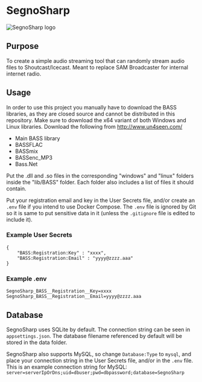 # SegnoSharp

![SegnoSharp logo](https://github.com/gthvidsten/segnosharp/img/logo.png)

## Purpose
To create a simple audio streaming tool that can randomly stream audio files to Shoutcast/Icecast. Meant to replace SAM Broadcaster for internal internet radio.

## Usage

In order to use this project you manually have to download the BASS libraries, as they are closed source and cannot be distributed in this repository. Make sure to download the x64 variant of both Windows and Linux libraries. Download the following from http://www.un4seen.com/

- Main BASS library
- BASSFLAC
- BASSmix
- BASSenc_MP3
- Bass.Net

Put the .dll and .so files in the corresponding "windows" and "linux" folders inside the "lib/BASS" folder. Each folder also includes a list of files it should contain.

Put your registration email and key in the User Secrets file, and/or create an `.env` file if you intend to use Docker Compose. The `.env` file is ignored by Git so it is same to put sensitive data in it (unless the `.gitignore` file is edited to include it).

### Example User Secrets

```
{
    "BASS:Registration:Key" : "xxxx",
    "BASS:Registration:Email" : "yyyy@zzzz.aaa"
}
```

### Example .env

```
SegnoSharp_BASS__Registration__Key=xxxx
SegnoSharp_BASS__Registration__Email=yyyy@zzzz.aaa	
```

## Database

SegnoSharp uses SQLite by default. The connection string can be seen in `appsettings.json`. The database filename referenced by default will be stored in the data folder.

SegnoSharp also supports MySQL, so change `Database:Type` to `mysql`, and place your connection string in the User Secrets file, and/or in the `.env` file. This is an example connection string for MySQL: `server=serverIpOrDns;uid=dbuser;pwd=dbpassword;database=SegnoSharp`